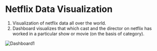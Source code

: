 # Netflix Data Visualization 
1. Visualization of netflix data all over the world.
2. Dashboard visualizes that which cast and the director on netflix has worked in a particular show or movie (on the basis of category).

![Dashboard1](https://user-images.githubusercontent.com/84591528/211353799-bdfe7416-564b-4647-b52a-c5544ddfb5c9.png)
